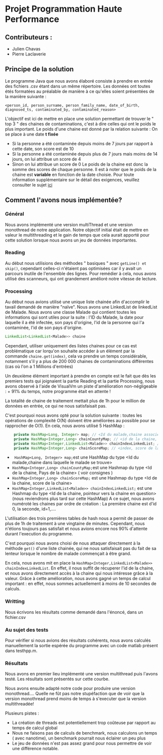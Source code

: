 # Projet Programmation Haute Performance
## Contributeurs :
- Julien Chavas
- Pierre Laclaverie

## Principe de la solution
Le programme Java que nous avons élaboré consiste à prendre en entrée des fichiers .csv étant dans un  même répertoire.
Les données ont toutes étés formatées au préalable de manière à ce qu'elles soient présentées de la manière suivante :
```
<person_id, person_surname, person_family_name, date_of_birth, diagnosed_ts, contaminated_by, contaminated_reason>
```
L'objectif est ici de mettre en place une solution permettant de trouver le " top 3 " des chaines de contaminations, c'est à dire celles qui ont le poids le plus important.
Le poids d'une chaine est donné par la relation suivante :
On se place à une date <strong>t fixée</strong>
- Si la personne a été contaminée depuis moins de 7 jours par rapport à cette date, son score est de 10
- Si la personne a été contaminée depuis plus de 7 jours mais moins de 14 jours, on lui attribue un score de 4
- Sinon on lui attribue un score de 0
Le poids de la chaine est donc la somme des scores de chaque personne.
Il est à noter que le poids de la chaine est <strong>variable</strong> en fonction de la date choisie.
Pour toute information supplémentaire sur le détail des exigences, veuillez consulter le sujet [ici](https://github.com/telecom-se/hpp/tree/2020-2021/project)

## Comment l'avons nous implémentée?
### Général
Nous avons implémenté une version multiThread et une version monothread de notre application. Notre objectif initial était de mettre en valeur le multithreading et le gain de temps que cela aurait apporté pour cette solution lorsque nous avons un jeu de données importantes.
### Reading

Au début nous utilisions des méthodes " basiques " avec ```getLine() et skip()```, cependant celles-ci n'étaient pas optimisées car il y avait un parcours inutile de l'ensemble des lignes. Pour remédier à cela, nous avons utilisé des scanneurs, qui ont grandement amélioré notre vitesse de lecture.
### Processing
Au début nous avions utilisé une unique liste chainée afin d'accomplir le tavail demandé de manière "naïve". Nous avons une LinkedList de linkedList de Malade. Nous avons une classe Malade qui contient toutes les informations qui sont utiles pour la suite : l'ID du Malade, la date pour laquelle il a été infectée, son pays d'origine, l'id de la personne qui l'a contaminée, l'id de son pays d'origine.
```java
LinkedList<LinkedList<Malade>> chaine
```
Cependant, utiliser uniquement des listes chaines pour ce cas est problématique car lorqu'on souhaite accéder à un élément par la commande ```chaine.get(index)```, cela va prendre un temps considérable, notamment s'il y a plus de 200 000 chaines de contaminations différentes (cas où l'on a 1 Millions d'entrées)

Un deuxième élément important à prendre en compte est le fait que dès les premiers tests qui joignaient la partie Reading et la partie Processing, nous avons observé à l'aide de VisualVm un piste d'amélioration non-négligeable : + 91% du temps, notre programme était en attente !

La totalité de chaine de traitement mettait plus de 1h pour le million de données en entrée, ce qui ne nous satisfaisait pas.

C'est pourquoi nous avons opté pour la solution suivante : toutes les opérations de complexité O(N) doivent être améliorées au possible pour se rapprocher de O(1). 
En cela, nous avons utilisé 5 HashMap :
```java
	private HashMap<Long, Integer> map; // <Id du malade,chaine associée>
	private HashMap<Integer,Long> chainCountyMap; // <id de la chaine, id du pays>
	private HashMap<Integer,LinkedList<Malade>> chainIndexLinkedList; // <index, chaine de numéro index>
	private HashMap<Integer,Long> chainScoreMap; // <index, score de la chaine de numéro index>
```
 - ``` HashMap<Long, Integer> map;```est une HashMap du type <Id du malade,chaine dans laquelle le malade se trouve>
 - ```HashMap<Integer,Long> chainCountyMap;```est une Hashmap du type <Id de la chaine, Pays de la chaine> ( voir consignes )
 - ```HashMap<Integer,Long> chainScoreMap;``` est une Hashmap du type <Id de la chaine, score de la chaine>
 - ```HashMap<Integer,LinkedList<Malade>> chainIndexLinkedList;``` est une Hashmap du type <Id de la chaine, pointeur vers la chaine en question> (nous reviendrons plus tard sur cette HashMap)
 A ce sujet, nous avons numéroté les chaines par ordre de création : La première chaine est d'id 0, la seconde, id=1,....

L'utilisation des trois premières tables de hash nous a permit de passer de plus de 1h de traitement à une vingtaine de minutes.
Cependant, nous n'étions toujours pas satisfait et nous avions encore nos 90% d'attente durant l'execution du programme.

C'est pourquoi nous avons choisi de nous attaquer directement à la méthode ```get()``` d'une liste chainée, qui ne nous satisfaisait pas du fait de sa lenteur lorsque le nombre de malade commençait à être grand.

En cela, nous avons mit en place la ```HashMap<Integer,LinkedList<Malade>> chainIndexLinkedList```. En effet, il nous suffit de récuperer l'id de la chaine, et nous avons directement accès à la chaine qui nous intéresse grâce à la valeur.
Grâce à cette amélioration, nous avons gagné un temps de calcul important : en effet, nous sommes actuellement à moins de 10 secondes de calculs.

### Writting
Nous écrivons les résultats comme demandé dans l'énoncé, dans un fichier.csv

### Au sujet des tests
Pour vérifier si nous avions des résultats cohérents, nous avons calculés manuellement la sortie espérée du programme avec un code matlab présent dans testhpp.m.
### Résultats
Nous avons en premier lieu implémenté une version multithread puis l'avons testé. Les résultats sont présentés sur cette courbe.

Nous avons ensuite adapté notre code pour produire une version monothread.... Quelle ne fût pas notre stupéfaction que de voir que la version monothread prend moins de temps à s'executer que la version multithreadée!

Plusieurs pistes :
- La création de threads est potentiellement trop coûteuse par rapport au temps de calcul global
- Nous ne faisons pas de calculs de benchmark, nous calculons un temps ( avec nanotime), un benchmark pourrait nous éclairer un peu plus
- Le jeu de données n'est pas assez grand pour nous permettre de voir une différence notable.
